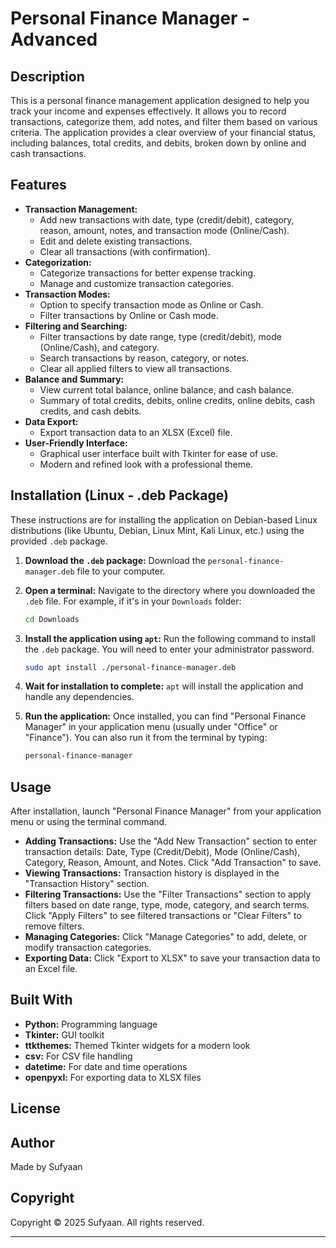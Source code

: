 # Personal Finance Manager - Advanced

## Description

This is a personal finance management application designed to help you track your income and expenses effectively. It allows you to record transactions, categorize them, add notes, and filter them based on various criteria. The application provides a clear overview of your financial status, including balances, total credits, and debits, broken down by online and cash transactions.

## Features

*   **Transaction Management:**
    *   Add new transactions with date, type (credit/debit), category, reason, amount, notes, and transaction mode (Online/Cash).
    *   Edit and delete existing transactions.
    *   Clear all transactions (with confirmation).
*   **Categorization:**
    *   Categorize transactions for better expense tracking.
    *   Manage and customize transaction categories.
*   **Transaction Modes:**
    *   Option to specify transaction mode as Online or Cash.
    *   Filter transactions by Online or Cash mode.
*   **Filtering and Searching:**
    *   Filter transactions by date range, type (credit/debit), mode (Online/Cash), and category.
    *   Search transactions by reason, category, or notes.
    *   Clear all applied filters to view all transactions.
*   **Balance and Summary:**
    *   View current total balance, online balance, and cash balance.
    *   Summary of total credits, debits, online credits, online debits, cash credits, and cash debits.
*   **Data Export:**
    *   Export transaction data to an XLSX (Excel) file.
*   **User-Friendly Interface:**
    *   Graphical user interface built with Tkinter for ease of use.
    *   Modern and refined look with a professional theme.

## Installation (Linux - .deb Package)

These instructions are for installing the application on Debian-based Linux distributions (like Ubuntu, Debian, Linux Mint, Kali Linux, etc.) using the provided `.deb` package.

1.  **Download the `.deb` package:** Download the `personal-finance-manager.deb` file to your computer.

2.  **Open a terminal:** Navigate to the directory where you downloaded the `.deb` file. For example, if it's in your `Downloads` folder:

    ```bash
    cd Downloads
    ```

3.  **Install the application using `apt`:** Run the following command to install the `.deb` package. You will need to enter your administrator password.

    ```bash
    sudo apt install ./personal-finance-manager.deb
    ```

4.  **Wait for installation to complete:** `apt` will install the application and handle any dependencies.

5.  **Run the application:** Once installed, you can find "Personal Finance Manager" in your application menu (usually under "Office" or "Finance"). You can also run it from the terminal by typing:

    ```bash
    personal-finance-manager
    ```

## Usage

After installation, launch "Personal Finance Manager" from your application menu or using the terminal command.

*   **Adding Transactions:** Use the "Add New Transaction" section to enter transaction details: Date, Type (Credit/Debit), Mode (Online/Cash), Category, Reason, Amount, and Notes. Click "Add Transaction" to save.
*   **Viewing Transactions:** Transaction history is displayed in the "Transaction History" section.
*   **Filtering Transactions:** Use the "Filter Transactions" section to apply filters based on date range, type, mode, category, and search terms. Click "Apply Filters" to see filtered transactions or "Clear Filters" to remove filters.
*   **Managing Categories:** Click "Manage Categories" to add, delete, or modify transaction categories.
*   **Exporting Data:** Click "Export to XLSX" to save your transaction data to an Excel file.

## Built With

*   **Python:** Programming language
*   **Tkinter:**  GUI toolkit
*   **ttkthemes:**  Themed Tkinter widgets for a modern look
*   **csv:**  For CSV file handling
*   **datetime:** For date and time operations
*   **openpyxl:** For exporting data to XLSX files

## License

## Author

Made by Sufyaan

## Copyright

Copyright © 2025 Sufyaan. All rights reserved.

---

